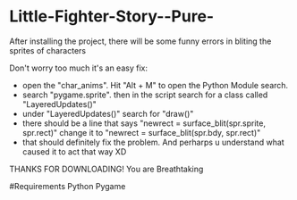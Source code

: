 # Little-Fighter-Story--Pure-

After installing the project, there will be some funny errors in bliting the sprites of characters                                         

Don't worry too much it's an easy fix:                                                                                              

* open the "char_anims". Hit "Alt + M" to open the Python Module search.                                                                    
* search "pygame.sprite". then in the script search for a class called "LayeredUpdates()"                                                                                        
* under "LayeredUpdates()" search for "draw()"                                                                                            
* there should be a line that says "newrect = surface_blit(spr.sprite, spr.rect)" change it to "newrect = surface_blit(spr.bdy, spr.rect)"
* that should definitely fix the problem. And perharps u understand what caused it to act that way XD


THANKS FOR DOWNLOADING!
You are Breathtaking

#Requirements 
Python 
Pygame
